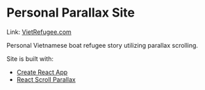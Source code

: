 # Personal Parallax Site

Link: [VietRefugee.com](https://www.vietrefugee.com)

Personal Vietnamese boat refugee story utilizing parallax scrolling.

Site is built with:
* [Create React App](https://github.com/facebook/create-react-app)
* [React Scroll Parallax](https://github.com/jscottsmith/react-scroll-parallax)
